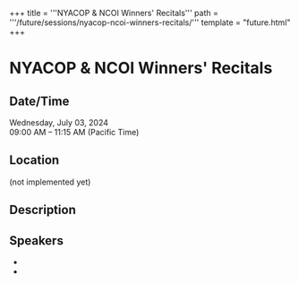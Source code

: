 +++
title = '''NYACOP & NCOI Winners' Recitals'''
path = '''/future/sessions/nyacop-ncoi-winners-recitals/'''
template = "future.html"
+++

<h1>NYACOP & NCOI Winners' Recitals</h1>
<h2>Date/Time</h2>
<p>Wednesday, July 03, 2024<br>
09:00 AM – 11:15 AM (Pacific Time)</p>
<h2>Location</h2>
(not implemented yet)
<h2>Description</h2>

<h2>Speakers</h2>
<ul><li><bound method Speaker.link of Speaker(data=SpeakerData(presenter_at=['680A23AA-8C50-47C8-BBA6-9A0DC79A1C6D'], speaker_biography='', speaker_display_name='James Kealey', speaker_first_name='James', speaker_last_name='Kealey', speaker_stub='36A232CC-DAC5-4115-AF7F-0A0A62CE69AE', speaker_title='', updated_date=datetime.date(2023, 9, 4)), updated=False, deleted=False)></li><li><bound method Speaker.link of Speaker(data=SpeakerData(presenter_at=['680A23AA-8C50-47C8-BBA6-9A0DC79A1C6D'], speaker_biography='', speaker_display_name='Robert Horton', speaker_first_name='Robert', speaker_last_name='Horton', speaker_stub='34B0095F-9E51-4095-9237-DD0A592E9857', speaker_title='', updated_date=datetime.date(2023, 9, 4)), updated=False, deleted=False)></li>

